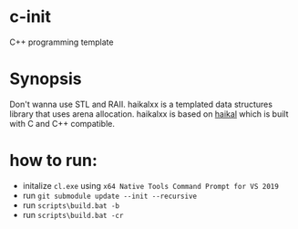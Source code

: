 # c-init
C++ programming template
# Synopsis
Don't wanna use STL and RAII.
haikalxx is a templated data structures library that uses arena allocation.
haikalxx is based on [haikal](https://github.com/IbrahimHindawi/haikal) which is built with C and C++ compatible.
# how to run:
- initalize `cl.exe` using `x64 Native Tools Command Prompt for VS 2019`
- run `git submodule update --init --recursive`
- run `scripts\build.bat -b`
- run `scripts\build.bat -cr`
